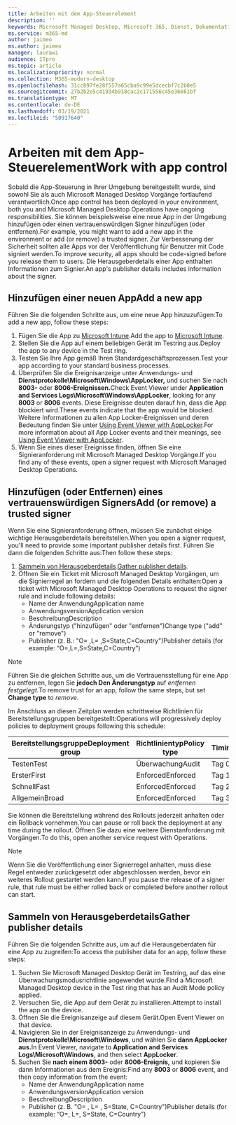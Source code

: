 ```yaml
---
title: Arbeiten mit dem App-Steuerelement
description: ''
keywords: Microsoft Managed Desktop, Microsoft 365, Dienst, Dokumentation
ms.service: m365-md
author: jaimeo
ms.author: jaimeo
manager: laurawi
audience: ITpro
ms.topic: article
ms.localizationpriority: normal
ms.collection: M365-modern-desktop
ms.openlocfilehash: 31cc897fe28f557a65cba9c99e5dcecbf7c2b0e5
ms.sourcegitcommit: 27b2b2e5c41934b918cac2c171556c45e36661bf
ms.translationtype: MT
ms.contentlocale: de-DE
ms.lasthandoff: 03/19/2021
ms.locfileid: "50917640"
---
```

# <a name="work-with-app-control"></a><span data-ttu-id="904ba-103">Arbeiten mit dem App-Steuerelement</span><span class="sxs-lookup"><span data-stu-id="904ba-103">Work with app control</span></span>

<span data-ttu-id="904ba-104">Sobald die App-Steuerung in Ihrer Umgebung bereitgestellt wurde, sind sowohl Sie als auch Microsoft Managed Desktop Vorgänge fortlaufend verantwortlich.</span><span class="sxs-lookup"><span data-stu-id="904ba-104">Once app control has been deployed in your environment, both you and Microsoft Managed Desktop Operations have ongoing responsibilities.</span></span> <span data-ttu-id="904ba-105">Sie können beispielsweise eine neue App in der Umgebung hinzufügen oder einen vertrauenswürdigen Signer hinzufügen (oder entfernen).</span><span class="sxs-lookup"><span data-stu-id="904ba-105">For example, you might want to add a new app in the environment or add (or remove) a trusted signer.</span></span> <span data-ttu-id="904ba-106">Zur Verbesserung der Sicherheit sollten alle Apps vor der Veröffentlichung für Benutzer mit Code signiert werden.</span><span class="sxs-lookup"><span data-stu-id="904ba-106">To improve security, all apps should be code-signed before you release them to users.</span></span> <span data-ttu-id="904ba-107">Die Herausgeberdetails einer App enthalten Informationen zum Signier.</span><span class="sxs-lookup"><span data-stu-id="904ba-107">An app's publisher details includes information about the signer.</span></span>


## <a name="add-a-new-app"></a><span data-ttu-id="904ba-108">Hinzufügen einer neuen App</span><span class="sxs-lookup"><span data-stu-id="904ba-108">Add a new app</span></span>

<span data-ttu-id="904ba-109">Führen Sie die folgenden Schritte aus, um eine neue App hinzuzufügen:</span><span class="sxs-lookup"><span data-stu-id="904ba-109">To add a new app, follow these steps:</span></span>

1. <span data-ttu-id="904ba-110">Fügen Sie die App zu [Microsoft Intune](/mem/intune/apps/apps-win32-app-management).</span><span class="sxs-lookup"><span data-stu-id="904ba-110">Add the app to [Microsoft Intune](/mem/intune/apps/apps-win32-app-management).</span></span>
2. <span data-ttu-id="904ba-111">Stellen Sie die App auf einem beliebigen Gerät im Testring aus.</span><span class="sxs-lookup"><span data-stu-id="904ba-111">Deploy the app to any device in the Test ring.</span></span> 
3. <span data-ttu-id="904ba-112">Testen Sie Ihre App gemäß Ihren Standardgeschäftsprozessen.</span><span class="sxs-lookup"><span data-stu-id="904ba-112">Test your app according to your standard business processes.</span></span> 
4. <span data-ttu-id="904ba-113">Überprüfen Sie die Ereignisanzeige unter Anwendungs- und **Dienstprotokolle\Microsoft\Windows\AppLocker,** und suchen Sie nach **8003-** oder **8006-Ereignissen.**</span><span class="sxs-lookup"><span data-stu-id="904ba-113">Check Event Viewer under **Application and Services Logs\Microsoft\Windows\AppLocker**, looking for any **8003** or **8006** events.</span></span> <span data-ttu-id="904ba-114">Diese Ereignisse deuten darauf hin, dass die App blockiert wird.</span><span class="sxs-lookup"><span data-stu-id="904ba-114">These events indicate that the app would be blocked.</span></span> <span data-ttu-id="904ba-115">Weitere Informationen zu allen App Locker-Ereignissen und deren Bedeutung finden Sie unter [Using Event Viewer with AppLocker](/windows/security/threat-protection/windows-defender-application-control/applocker/using-event-viewer-with-applocker).</span><span class="sxs-lookup"><span data-stu-id="904ba-115">For more information about all App Locker events and their meanings, see [Using Event Viewer with AppLocker](/windows/security/threat-protection/windows-defender-application-control/applocker/using-event-viewer-with-applocker).</span></span>
5. <span data-ttu-id="904ba-116">Wenn Sie eines dieser Ereignisse finden, öffnen Sie eine Signieranforderung mit Microsoft Managed Desktop Vorgänge.</span><span class="sxs-lookup"><span data-stu-id="904ba-116">If you find any of these events, open a signer request with Microsoft Managed Desktop Operations.</span></span>

## <a name="add-or-remove-a-trusted-signer"></a><span data-ttu-id="904ba-117">Hinzufügen (oder Entfernen) eines vertrauenswürdigen Signers</span><span class="sxs-lookup"><span data-stu-id="904ba-117">Add (or remove) a trusted signer</span></span>

<span data-ttu-id="904ba-118">Wenn Sie eine Signieranforderung öffnen, müssen Sie zunächst einige wichtige Herausgeberdetails bereitstellen.</span><span class="sxs-lookup"><span data-stu-id="904ba-118">When you open a signer request, you'll need to provide some important publisher details first.</span></span> <span data-ttu-id="904ba-119">Führen Sie dann die folgenden Schritte aus:</span><span class="sxs-lookup"><span data-stu-id="904ba-119">Then follow these steps:</span></span>

1. <span data-ttu-id="904ba-120">[Sammeln von Herausgeberdetails](#gather-publisher-details).</span><span class="sxs-lookup"><span data-stu-id="904ba-120">[Gather publisher details](#gather-publisher-details).</span></span>
2. <span data-ttu-id="904ba-121">Öffnen Sie ein Ticket mit Microsoft Managed Desktop Vorgängen, um die Signierregel an fordern und die folgenden Details enthalten:</span><span class="sxs-lookup"><span data-stu-id="904ba-121">Open a ticket with Microsoft Managed Desktop Operations to request the signer rule and include following details:</span></span>  
    - <span data-ttu-id="904ba-122">Name der Anwendung</span><span class="sxs-lookup"><span data-stu-id="904ba-122">Application name</span></span> 
    - <span data-ttu-id="904ba-123">Anwendungsversion</span><span class="sxs-lookup"><span data-stu-id="904ba-123">Application version</span></span> 
    - <span data-ttu-id="904ba-124">Beschreibung</span><span class="sxs-lookup"><span data-stu-id="904ba-124">Description</span></span> 
    - <span data-ttu-id="904ba-125">Änderungstyp ("hinzufügen" oder "entfernen")</span><span class="sxs-lookup"><span data-stu-id="904ba-125">Change type ("add" or "remove")</span></span>  
    - <span data-ttu-id="904ba-126">Publisher (z. B.: "O= <publisher name> ,L= <location> ,S=State,C=Country")</span><span class="sxs-lookup"><span data-stu-id="904ba-126">Publisher details (for example: “O=<publisher name>,L=<location>,S=State,C=Country”)</span></span> 

> [!NOTE]
> <span data-ttu-id="904ba-127">Führen Sie die gleichen Schritte aus, um die Vertrauensstellung für eine App zu entfernen, legen Sie **jedoch Den Änderungstyp** auf *entfernen festgelegt.*</span><span class="sxs-lookup"><span data-stu-id="904ba-127">To remove trust for an app, follow the same steps, but set **Change type** to *remove*.</span></span>

<span data-ttu-id="904ba-128">Im Anschluss an diesen Zeitplan werden schrittweise Richtlinien für Bereitstellungsgruppen bereitgestellt:</span><span class="sxs-lookup"><span data-stu-id="904ba-128">Operations will progressively deploy policies to deployment groups following this schedule:</span></span>


|<span data-ttu-id="904ba-129">Bereitstellungsgruppe</span><span class="sxs-lookup"><span data-stu-id="904ba-129">Deployment group</span></span>  |<span data-ttu-id="904ba-130">Richtlinientyp</span><span class="sxs-lookup"><span data-stu-id="904ba-130">Policy type</span></span>  |<span data-ttu-id="904ba-131">Timing</span><span class="sxs-lookup"><span data-stu-id="904ba-131">Timing</span></span>  |
|---------|---------|---------|
|<span data-ttu-id="904ba-132">Testen</span><span class="sxs-lookup"><span data-stu-id="904ba-132">Test</span></span>     |  <span data-ttu-id="904ba-133">Überwachung</span><span class="sxs-lookup"><span data-stu-id="904ba-133">Audit</span></span>       |  <span data-ttu-id="904ba-134">Tag 0</span><span class="sxs-lookup"><span data-stu-id="904ba-134">Day 0</span></span>       |
|<span data-ttu-id="904ba-135">Erster</span><span class="sxs-lookup"><span data-stu-id="904ba-135">First</span></span>     | <span data-ttu-id="904ba-136">Enforced</span><span class="sxs-lookup"><span data-stu-id="904ba-136">Enforced</span></span>        | <span data-ttu-id="904ba-137">Tag 1</span><span class="sxs-lookup"><span data-stu-id="904ba-137">Day 1</span></span>        |
|<span data-ttu-id="904ba-138">Schnell</span><span class="sxs-lookup"><span data-stu-id="904ba-138">Fast</span></span>     | <span data-ttu-id="904ba-139">Enforced</span><span class="sxs-lookup"><span data-stu-id="904ba-139">Enforced</span></span>        |  <span data-ttu-id="904ba-140">Tag 2</span><span class="sxs-lookup"><span data-stu-id="904ba-140">Day 2</span></span>       |
|<span data-ttu-id="904ba-141">Allgemein</span><span class="sxs-lookup"><span data-stu-id="904ba-141">Broad</span></span>     | <span data-ttu-id="904ba-142">Enforced</span><span class="sxs-lookup"><span data-stu-id="904ba-142">Enforced</span></span>        |  <span data-ttu-id="904ba-143">Tag 3</span><span class="sxs-lookup"><span data-stu-id="904ba-143">Day 3</span></span>       |


<span data-ttu-id="904ba-144">Sie können die Bereitstellung während des Rollouts jederzeit anhalten oder ein Rollback vornehmen.</span><span class="sxs-lookup"><span data-stu-id="904ba-144">You can pause or roll back the deployment at any time during the rollout.</span></span> <span data-ttu-id="904ba-145">Öffnen Sie dazu eine weitere Dienstanforderung mit Vorgängen.</span><span class="sxs-lookup"><span data-stu-id="904ba-145">To do this, open another service request with Operations.</span></span>

> [!NOTE]
> <span data-ttu-id="904ba-146">Wenn Sie die Veröffentlichung einer Signierregel anhalten, muss diese Regel entweder zurückgesetzt oder abgeschlossen werden, bevor ein weiteres Rollout gestartet werden kann.</span><span class="sxs-lookup"><span data-stu-id="904ba-146">If you pause the release of a signer rule, that rule must be either rolled back or completed before another rollout can start.</span></span>

## <a name="gather-publisher-details"></a><span data-ttu-id="904ba-147">Sammeln von Herausgeberdetails</span><span class="sxs-lookup"><span data-stu-id="904ba-147">Gather publisher details</span></span>

<span data-ttu-id="904ba-148">Führen Sie die folgenden Schritte aus, um auf die Herausgeberdaten für eine App zu zugreifen:</span><span class="sxs-lookup"><span data-stu-id="904ba-148">To access the publisher data for an app, follow these steps:</span></span>

1. <span data-ttu-id="904ba-149">Suchen Sie Microsoft Managed Desktop Gerät im Testring, auf das eine Überwachungsmodusrichtlinie angewendet wurde.</span><span class="sxs-lookup"><span data-stu-id="904ba-149">Find a Microsoft Managed Desktop device in the Test ring that has an Audit Mode policy applied.</span></span> 
2. <span data-ttu-id="904ba-150">Versuchen Sie, die App auf dem Gerät zu installieren.</span><span class="sxs-lookup"><span data-stu-id="904ba-150">Attempt to install the app on the device.</span></span>
3. <span data-ttu-id="904ba-151">Öffnen Sie die Ereignisanzeige auf diesem Gerät.</span><span class="sxs-lookup"><span data-stu-id="904ba-151">Open Event Viewer on that device.</span></span> 
4. <span data-ttu-id="904ba-152">Navigieren Sie in der Ereignisanzeige zu Anwendungs- und **Dienstprotokolle\Microsoft\Windows**, und wählen Sie **dann AppLocker aus.**</span><span class="sxs-lookup"><span data-stu-id="904ba-152">In Event Viewer, navigate to **Application and Services Logs\Microsoft\Windows**, and then select **AppLocker**.</span></span> 
5. <span data-ttu-id="904ba-153">Suchen Sie **nach einem 8003-** oder **8006-Ereignis,** und kopieren Sie dann Informationen aus dem Ereignis:</span><span class="sxs-lookup"><span data-stu-id="904ba-153">Find any **8003** or **8006** event, and then copy information from the event:</span></span> 
    - <span data-ttu-id="904ba-154">Name der Anwendung</span><span class="sxs-lookup"><span data-stu-id="904ba-154">Application name</span></span> 
    - <span data-ttu-id="904ba-155">Anwendungsversion</span><span class="sxs-lookup"><span data-stu-id="904ba-155">Application version</span></span> 
    - <span data-ttu-id="904ba-156">Beschreibung</span><span class="sxs-lookup"><span data-stu-id="904ba-156">Description</span></span> 
    - <span data-ttu-id="904ba-157">Publisher (z. B. "O= <publisher name> , L= <location> , S=State, C=Country")</span><span class="sxs-lookup"><span data-stu-id="904ba-157">Publisher details (for example: “O=<publisher name>, L=<location>, S=State, C=Country”)</span></span>